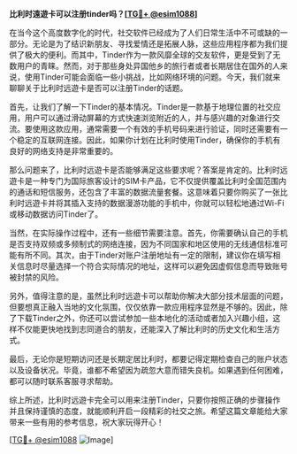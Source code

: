 **比利时遠遊卡可以注册tinder吗？[[TG💪+ @esim1088](https://t.me/s/esim1088)]**

在当今这个高度数字化的时代，社交软件已经成为了人们日常生活中不可或缺的一部分。无论是为了结识新朋友、寻找爱情还是拓展人脉，这些应用程序都为我们提供了极大的便利。而其中，Tinder作为一款风靡全球的交友软件，更是受到了无数用户的青睐。然而，对于那些身处异国他乡的旅行者或者长期居住在国外的人来说，使用Tinder可能会面临一些小挑战，比如网络环境的问题。今天，我们就来聊聊关于比利时远遊卡是否可以注册Tinder的话题。

首先，让我们了解一下Tinder的基本情况。Tinder是一款基于地理位置的社交应用，用户可以通过滑动屏幕的方式快速浏览附近的人，并与感兴趣的对象进行交流。要使用这款应用，通常需要一个有效的手机号码来进行验证，同时还需要有一个稳定的互联网连接。因此，如果你计划在比利时使用Tinder，确保你的手机有良好的网络支持是非常重要的。

那么问题来了，比利时远遊卡是否能够满足这些要求呢？答案是肯定的。比利时远遊卡是一种专门为国际旅客设计的SIM卡产品，它不仅提供覆盖比利时全国范围内的通话和短信服务，还包含了丰富的数据流量套餐。这意味着只要你购买了一张比利时远遊卡并将其插入支持的数据漫游功能的手机中，你就可以轻松地通过Wi-Fi或移动数据访问Tinder了。

当然，在实际操作过程中，还有一些细节需要注意。首先，你需要确认自己的手机是否支持双频或多频制式的网络连接，因为不同国家和地区使用的无线通信标准可能有所不同。其次，由于Tinder对账户注册地址有一定的限制，建议你在填写相关信息时尽量选择一个符合实际情况的地址，这样可以避免因虚假信息而导致账号被封禁的风险。

另外，值得注意的是，虽然比利时远遊卡可以帮助你解决大部分技术层面的问题，但要想真正融入当地的文化氛围，仅仅依靠一款应用程序显然是不够的。因此，除了下载Tinder之外，你还可以尝试参加一些本地化的活动或者加入兴趣小组，这样不仅能更快地找到志同道合的朋友，还能深入了解比利时的历史文化和生活方式。

最后，无论你是短期访问还是长期定居比利时，都要记得定期检查自己的账户状态以及设备状况。毕竟，谁都不希望因为疏忽大意而错失良机。如果遇到任何困难，都可以随时联系客服寻求帮助。

综上所述，比利时远遊卡完全可以用来注册Tinder，只要你按照正确的步骤操作并且保持谨慎的态度，就能顺利开启一段精彩的社交之旅。希望这篇文章能给大家带来一些有用的参考信息，祝大家玩得开心！

[[TG💪+ @esim1088](https://t.me/s/esim1088) ![Image](https://i.postimg.cc/4NQfJmqS/Snipaste-2025-05-13-00-14-12.png)]